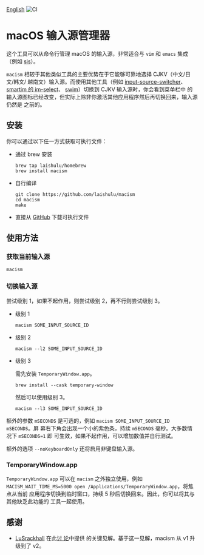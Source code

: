 [English](https://github.com/laishulu/macism/blob/master/README.md)
![CI](https://github.com/laishulu/doom/actions/workflows/release.yml/badge.svg)
# macOS 输入源管理器

这个工具可以从命令行管理 macOS 的输入源，非常适合与 `vim` 和 `emacs` 集成（例如 [sis](https://github.com/laishulu/emacs-smart-input-source)）。

`macism` 相较于其他类似工具的主要优势在于它能够可靠地选择 CJKV（中文/日文/韩文/
越南文）输入源。而使用其他工具（例如
[input-source-switcher](https://github.com/vovkasm/input-source-switcher)、
[smartim 的 im-select](https://github.com/ybian/smartim)、
[swim](https://github.com/mitsuse/swim)）切换到 CJKV 输入源时，你会看到菜单栏中
的输入源图标已经改变，但实际上除非你激活其他应用程序然后再切换回来，输入源仍然是
之前的。 

## 安装

你可以通过以下任一方式获取可执行文件：

- 通过 brew 安装
    ```
    brew tap laishulu/homebrew
    brew install macism
    ```

- 自行编译
    ```
    git clone https://github.com/laishulu/macism
    cd macism
    make
    ```
- 直接从 [GitHub](https://github.com/laishulu/macism/releases) 下载可执行文件
    
## 使用方法
### 获取当前输入源
```sh
macism
```
### 切换输入源
尝试级别 1，如果不起作用，则尝试级别 2，再不行则尝试级别 3。

- 级别 1
  ```
  macism SOME_INPUT_SOURCE_ID
  ```
- 级别 2
  ```
  macism --l2 SOME_INPUT_SOURCE_ID
  ```
- 级别 3

  需先安装 `TemporaryWindow.app`。
  ```
  brew install --cask temporary-window 
  ```
  然后可以使用级别 3。
  ```
  macism --l3 SOME_INPUT_SOURCE_ID
  ```

额外的参数 `mSECONDS` 是可选的，例如 `macism SOME_INPUT_SOURCE_ID mSECONDS`。屏
幕右下角会出现一个小的紫色条，持续 `mSECONDS` 毫秒。大多数情况下 `mSECONDS=1` 即
可生效，如果不起作用，可以增加数值并自行测试。 

额外的选项 `--noKeyboardOnly` 还将启用非键盘输入源。

### TemporaryWindow.app
`TemporaryWindow.app` 可以在 `macism` 之外独立使用，例如
`MACISM_WAIT_TIME_MS=5000 open /Applications/TemporaryWindow.app`，将焦点从当前
应用程序切换到临时窗口，持续 5 秒后切换回来。因此，你可以将其与其他缺乏此功能的
工具一起使用。 

## 感谢
- [LuSrackhall](https://github.com/LuSrackhall) 在此[讨
  论](https://github.com/rime/squirrel/issues/866#issuecomment-2800561092)中提供
  的关键见解。基于这一见解，macism 从 v1 升级到了 v2。
